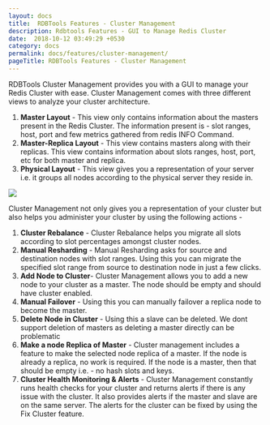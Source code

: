 ```yaml
---
layout: docs
title:  RDBTools Features - Cluster Management
description: Rdbtools Features - GUI to Manage Redis Cluster
date:  2018-10-12 03:49:29 +0530
category: docs
permalink: docs/features/cluster-management/
pageTitle: RDBTools Features - Cluster Management
---
```


RDBTools Cluster Management provides you with a GUI to manage your Redis Cluster with ease. Cluster Management comes with three different views to analyze your cluster architecture.

1. **Master Layout** - This view only contains information about the masters present in the Redis Cluster. The information present is - slot ranges, host, port and few metrics gathered from redis INFO Command.
2. **Master-Replica Layout** - This view contains masters along with their replicas. This view contains information about slots ranges, host, port, etc for both master and replica.
3. **Physical Layout** - This view gives you a representation of your server i.e. it groups all nodes according to the physical server they reside in.

<img src="/img/home/cluster-management.png">

Cluster Management not only gives you a representation of your cluster but also helps you administer your cluster by using the following actions - 
1. **Cluster Rebalance** - Cluster Rebalance helps you migrate all slots according to slot percentages amongst cluster nodes.
2. **Manual Resharding** - Manual Resharding asks for source and destination nodes with slot ranges. Using this you can migrate the specified slot range from source to destination node in just a few clicks.
3. **Add Node to Cluster**- Cluster Management allows you to add a new node to your cluster as a master. The node should be empty and should have cluster enabled.
4. **Manual Failover** - Using this you can manually failover a replica node to become the master.
5. **Delete Node in Cluster** - Using this a slave can be deleted. We dont support deletion of masters as deleting a master directly can be problematic
6. **Make a node Replica of Master** - Cluster management includes a feature to make the selected node replica of a master. If the node is already a replica, no work is required. If the node is a master, then that should be empty i.e. - no hash slots and keys.
7. **Cluster Health Monitoring & Alerts** - Cluster Management constantly runs health checks for your cluster and returns alerts if there is any issue with the cluster. It also provides alerts if the master and slave are on the same server. The alerts for the cluster can be fixed by using the Fix Cluster feature.
